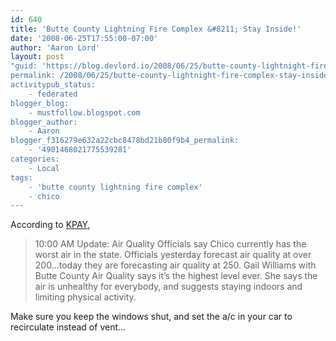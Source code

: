 ```yaml
---
id: 640
title: 'Butte County Lightning Fire Complex &#8211; Stay Inside!'
date: '2008-06-25T17:55:00-07:00'
author: 'Aaron Lord'
layout: post
"guid: 'https://blog.devlord.io/2008/06/25/butte-county-lightnight-fire-complex-stay-inside/'
permalink: /2008/06/25/butte-county-lightnight-fire-complex-stay-inside/
activitypub_status:
    - federated
blogger_blog:
    - mustfollow.blogspot.com
blogger_author:
    - Aaron
blogger_f316279e632a22cbc8478bd21b80f9b4_permalink:
    - '4901468021775539281'
categories:
    - Local
tags:
    - 'butte county lightning fire complex'
    - chico
---
```


According to <a href="http://newstalk1290.wordpress.com/2008/06/25/lightning-strikes-cause-several-fires/">KPAY</a>,
<blockquote>10:00 AM Update: Air Quality Officials say Chico currently has the worst air in the state. Officials yesterday forecast air quality at over 200…today they are forecasting air quality at 250. Gail Williams with Butte County Air Quality says it’s the highest level ever. She says the air is unhealthy for everybody, and suggests staying indoors and limiting physical activity.</blockquote>
Make sure you keep the windows shut, and set the a/c in your car to recirculate instead of vent...